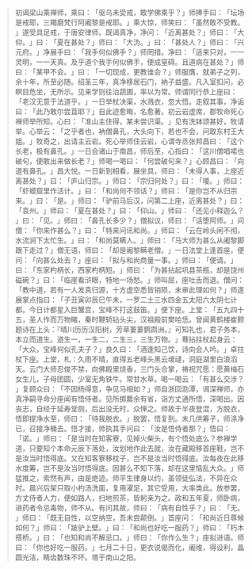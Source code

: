 > 初谒梁山乘禅师，乘曰：​「驱乌未受戒，敢学佛乘乎？​」师捧手曰：​「坛场是戒耶，三羯磨梵行阿阇黎是戒耶。​」乘大惊，师笑曰：​「虽然敢不受教。​」遂受具足戒，于唐安律师。既谒真净，净问：​「近离甚处？​」师曰：​「大仰。​」曰：​「夏在甚处？​」师曰：​「大沩。​」曰：​「甚处人？​」师曰：​「兴元府。​」净展手曰：​「我手何似佛手？​」师罔措。净曰：​「适来只对，一一灵明，一一天真。及乎道个我手何似佛手，便成窒碍。且道病在甚处？​」师曰：​「某甲不会。​」曰：​「一切现成，更教谁会？​」师服膺，就弟子之列，余十年，所至必随。绍圣三年，真净移居石门，衲子益盛。凡入室扣问，必瞑目危坐，无所示。见来学则往治蔬圃，率以为常。师谓同行恭上座曰：​「老汉无意于法道乎。​」一日举杖决渠，水溅衣，忽大悟。走叙其事，净诟曰：​「此乃敢尔尝苴耶？​」自此迹愈晦，名愈著。初云岩虚席，郡牧命死心禅师举所知。心曰：​「准山主住得，某未尝识渠。​」见有洗钵颂甚好，牧请举。心举云：​「之乎者也，衲僧鼻孔，大头向下，若也不会，问取东村王大姐。​」牧奇之，出请主云岩。死心举师住云岩，心谓寺丞张邦昌曰：​「这个长老，极有鼻孔。​」一日会诸山于南昌，师后至，心指曰：​「这川僧唱喏也破句，便敢出来做长老？​」师喝一喝曰：​「何尝破句来？​」心顾昌曰：​「向道有鼻孔。​」昌大悦。一日新到相看，展坐具，师曰：​「未得人事，上座近离甚处？​」曰：​「庐山归宗。​」师曰：​「宗归何处？​」曰：​「嗄。​」师曰：​「虾蟆窟里作活计。​」曰：​「和尚何不领话？​」师曰：​「是你岂不从归宗来。​」曰：​「是。​」师曰：​「驴前马后汉，问第二上座，近离甚处？​」曰：​「袁州。​」师曰：​「夏在甚处？​」曰：​「仰山。​」师曰：​「还见小释迦么？​」曰：​「见。​」师曰：​「鼻孔长多少？​」僧拟议，师曰：​「话堕阿师。​」问僧：​「你来作甚么？​」曰：​「特来问讯和尚。​」师曰：​「云在岭头闲不彻，水流涧下太忙生。​」曰：​「和尚莫瞒人。​」师曰：​「马大师为甚么从阇黎脚跟下走过？​」僧无语，师曰：​「却是阇黎瞒老僧。​」一日法堂上逢首座，便问：​「向甚么处去？​」座曰：​「拟与和尚商量一事。​」师曰：​「便请。​」曰：​「东家杓柄长，西家杓柄短。​」师曰：​「为甚拈起巩县茶瓶，却是饶州磁碗？​」曰：​「临崖看浒眼，特地一场愁。​」师叫屈，座吐舌而退。僧问：​「教中道，若有一人发真归源，十方虚空悉皆销陨，未审此理如何？​」师遂展掌点指曰：​「子丑寅卯辰巳午未，一罗二土三水四金五太阳六太阴七计都。今日计都星入巨蟹宫，宝峰不打这鼓笛。​」便下座。上堂：​「五九四十五，圣人作而万物睹，秦时鞭轿钻头尖，汉祖殿前樊哙恁。曾闻黄鹤楼崔颢题诗在上头：『晴川历历汉阳树，芳草萋萋鹦鹉洲。』可知礼也，君子务本，本立而道生。道生一，一生二，二生三，三生万物。​」蓦拈拄杖起身云：​「大众，宝峰何似孔夫子？​」良久曰：​「酒逢知己饮，诗向会人吟。​」卓拄杖下座。上堂，札：久雨不晴，直得五老峰头黑云叆叇，洞庭湖里白浪滔天。云门大师忍俊不禁，向佛殿里烧香，三门头合掌，祷祝咒愿：愿黄梅石女生儿，子母团圆，少室无角铁牛。常甘水草。喝一喝云：​「有甚么交涉？​」复顾众曰：​「不因杨得意，争见马相如？​」师自浙回泐潭，谒深禅师，亦真净嗣寻命分座闻有悟侍者。见所掷爨余有省，诣方丈通所悟，深喝出。因丧志，自经于延寿堂厕，后出没无时，众惮之。师故于半夜登混，方脱衣，悟即提净水至，师曰：​「待我脱衣。​」脱罢，悟复到。未几供筹子，师涤净已，召接净桶去。悟才接，师执其手问曰：​「汝是悟侍者那？​」悟曰：​「诺。​」师曰：​「是当时在知客寮，见掉火柴头，有个悟处底么？参禅学道，只要知个本命元辰下落处，汝划地作此去就，汝在藏殿移首座鞋，岂不是汝当时悟得底。又在知客寮移枕子，岂不是汝当时悟得底。汝每夜在此移水度筹，岂不是汝当时悟得底。因甚么不知下落，却在这里恼乱大众。​」师猛推之，索然有声，由是绝迹。师平生律身以约，虽领徒弘法，不异在众时。晨兴后架只取小杓汤洗面，复用濯足，其它受用，大率类此。放参罢，方丈侍者人力，便如路人，扫地煎茶，皆躬亲为之。政和五年夏，师卧病，进药者令忌毒物，师不从。有问其故，师曰：​「病有自性乎？​」曰：​「无。​」师曰：​「既无自性，以空纳空，吾未尝颠倒。​」首座问：​「和尚近日尊候如何？​」师曰：​「跛驴上壁。​」曰：​「和尚也好吃一服药？​」师曰：​「朽木搭桥。​」曰：​「也知和尚不解忌口。​」师曰：​「你作么生？​」座拟进语。师曰：​「你也好吃一服药。​」七月二十日，更衣说偈而化，阇维，得设利，晶圆光洁，睛齿数珠不坏。塔于南山之阳。


